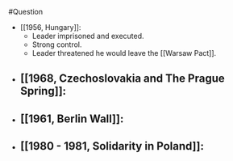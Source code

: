 #Question 
- [[1956, Hungary]]:
	- Leader imprisoned and executed.
	- Strong control.
	- Leader threatened he would leave the [[Warsaw Pact]].
- [[1968, Czechoslovakia and The Prague Spring]]:
	- 
- [[1961, Berlin Wall]]:
	- 
- [[1980 - 1981, Solidarity in Poland]]:
	- 